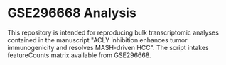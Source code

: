# GSE296668 Analysis
This repository is intended for reproducing bulk transcriptomic analyses contained in the manuscript "ACLY inhibition enhances tumor immunogenicity and resolves MASH-driven HCC". The script intakes featureCounts matrix available from GSE296668. 
